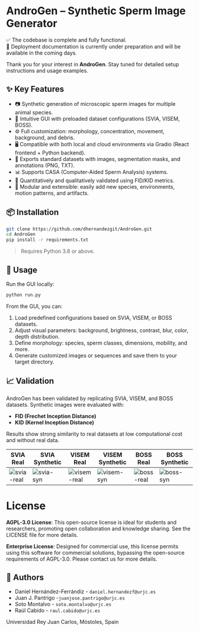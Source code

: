 # AndroGen – Synthetic Sperm Image Generator
 
✅ The codebase is complete and fully functional.  
📄 Deployment documentation is currently under preparation and will be available in the coming days.
 
Thank you for your interest in **AndroGen**. Stay tuned for detailed setup instructions and usage examples.

## ✨ Key Features

- 📷 Synthetic generation of microscopic sperm images for multiple animal species.
- 🔧 Intuitive GUI with preloaded dataset configurations (SVIA, VISEM, BOSS).
- ⚙️ Full customization: morphology, concentration, movement, background, and debris.
- 🖥️ Compatible with both local and cloud environments via Gradio (React frontend + Python backend).
- 📂 Exports standard datasets with images, segmentation masks, and annotations (PNG, TXT).
- 📊 Supports CASA (Computer-Aided Sperm Analysis) systems.
- 🧪 Quantitatively and qualitatively validated using FID/KID metrics.
- 🧬 Modular and extensible: easily add new species, environments, motion patterns, and artifacts.

## 📦 Installation

```bash
git clone https://github.com/dhernandezgit/AndroGen.git
cd AndroGen
pip install -r requirements.txt
```

> Requires Python 3.8 or above.

## 🚀 Usage

Run the GUI locally:

```bash
python run.py
```

From the GUI, you can:

1. Load predefined configurations based on SVIA, VISEM, or BOSS datasets.
2. Adjust visual parameters: background, brightness, contrast, blur, color, depth distribution.
3. Define morphology: species, sperm classes, dimensions, mobility, and more.
4. Generate customized images or sequences and save them to your target directory.

## 📈 Validation

AndroGen has been validated by replicating SVIA, VISEM, and BOSS datasets. Synthetic images were evaluated with:

- **FID (Frechet Inception Distance)**
- **KID (Kernel Inception Distance)**

Results show strong similarity to real datasets at low computational cost and without real data.


| SVIA Real | SVIA Synthetic | VISEM Real | VISEM Synthetic | BOSS Real | BOSS Synthetic |
|-----------|----------------|------------|------------------|-----------|----------------|
| ![svia-real](examples/svia_real.png) | ![svia-syn](examples/svia_syn.png) | ![visem-real](examples/visem_real.png) | ![visem-syn](examples/visem_syn.png) | ![boss-real](examples/boss_real.png) | ![boss-syn](examples/boss_syn.png) |


# License
**AGPL-3.0 License**: This open-source license is ideal for students and researchers, promoting open collaboration and knowledge sharing. See the LICENSE file for more details.

**Enterprise License**: Designed for commercial use, this license permits using this software for commercial solutions, bypassing the open-source requirements of AGPL-3.0. Please contact us for more details.

## 👥 Authors

- Daniel Hernández-Ferrándiz  - `daniel.hernandezf@urjc.es`
- Juan J. Pantrigo -`juanjose.pantrigo@urjc.es`
- Soto Montalvo  - `soto.montalvo@urjc.es`
- Raúl Cabido  - `raul.cabido@urjc.es`

Universidad Rey Juan Carlos, Móstoles, Spain
